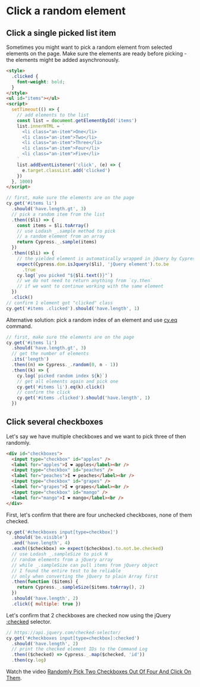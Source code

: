 # Click a random element

## Click a single picked list item

Sometimes you might want to pick a random element from selected elements on the page. Make sure the elements are ready before picking - the elements might be added asynchronously.

<!-- fiddle Click a random element -->

```html
<style>
  .clicked {
    font-weight: bold;
  }
</style>
<ul id="items"></ul>
<script>
  setTimeout(() => {
    // add elements to the list
    const list = document.getElementById('items')
    list.innerHTML = `
      <li class="an-item">One</li>
      <li class="an-item">Two</li>
      <li class="an-item">Three</li>
      <li class="an-item">Four</li>
      <li class="an-item">Five</li>
    `
    list.addEventListener('click', (e) => {
      e.target.classList.add('clicked')
    })
  }, 1000)
</script>
```

```js skip
// first, make sure the elements are on the page
cy.get('#items li')
  .should('have.length.gt', 3)
  // pick a random item from the list
  .then(($li) => {
    const items = $li.toArray()
    // use Lodash _.sample method to pick
    // a random element from an array
    return Cypress._.sample(items)
  })
  .then(($li) => {
    // the yielded element is automatically wrapped in jQuery by Cypress
    expect(Cypress.dom.isJquery($li), 'jQuery element').to.be
      .true
    cy.log(`you picked "${$li.text()}"`)
    // we do not need to return anything from `cy.then`
    // if we want to continue working with the same element
  })
  .click()
// confirm 1 element got "clicked" class
cy.get('#items .clicked').should('have.length', 1)
```

Alternative solution: pick a random index of an element and use [cy.eq](https://on.cypress.io/eq) command.

```js
// first, make sure the elements are on the page
cy.get('#items li')
  .should('have.length.gt', 3)
  // get the number of elements
  .its('length')
  .then((n) => Cypress._.random(0, n - 1))
  .then((k) => {
    cy.log(`picked random index ${k}`)
    // get all elements again and pick one
    cy.get('#items li').eq(k).click()
    // confirm the click
    cy.get('#items .clicked').should('have.length', 1)
  })
```

<!-- fiddle-end -->

## Click several checkboxes

Let's say we have multiple checkboxes and we want to pick three of then randomly.

<!-- fiddle Click several checkboxes -->

```html
<div id="checkboxes">
  <input type="checkbox" id="apples" />
  <label for="apples">I ❤️ apples</label><br />
  <input type="checkbox" id="peaches" />
  <label for="peaches">I ❤️ peaches</label><br />
  <input type="checkbox" id="grapes" />
  <label for="grapes">I ❤️ grapes</label><br />
  <input type="checkbox" id="mango" />
  <label for="mango">I ❤️ mango</label><br />
</div>
```

First, let's confirm that there are four unchecked checkboxes, none of them checked.

```js
cy.get('#checkboxes input[type=checkbox]')
  .should('be.visible')
  .and('have.length', 4)
  .each(($checkbox) => expect($checkbox).to.not.be.checked)
  // use Lodash _.sampleSize to pick N
  // random elements from a jQuery array
  // while _.sampleSize can pull items from jQuery object
  // I found the entire test to be reliable
  // only when converting the jQuery to plain Array first
  .then(function ($items) {
    return Cypress._.sampleSize($items.toArray(), 2)
  })
  .should('have.length', 2)
  .click({ multiple: true })
```

Let's confirm that 2 checkboxes are checked now using the jQuery [:checked](https://api.jquery.com/checked-selector/) selector.

```js
// https://api.jquery.com/checked-selector/
cy.get('#checkboxes input[type=checkbox]:checked')
  .should('have.length', 2)
  // print the checked element IDs to the Command Log
  .then(($checked) => Cypress._.map($checked, 'id'))
  .then(cy.log)
```

<!-- fiddle-end -->

Watch the video [Randomly Pick Two Checkboxes Out Of Four And Click On Them](https://youtu.be/h8NfDFsgdW4).
